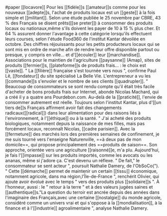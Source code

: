 #paper 
[[locavore]]
Pour les [[fidèle]]s [[amateur]]s comme pour les nouveaux [[adepte]]s, l'achat de produits locaux est un [[geste]] à la fois simple et [[militant]]. Selon une étude publiée le 25 novembre par CBRE, 43 % des Français se disent prêts([[se preter]]) à consommer des produits locaux ou nationaux,même s'ils doivent les payer de 10 à 15 % plus cher. Et 64 % assurent donner l'avantage à cette catégorie lorsqu'ils effectuent leurs courses, selon l'étude Food360 de l'institut Kantar dévoilée en octobre. Des chiffres réjouissants pour les petits producteurs locaux qui se sont mis en ordre de marche afin de rendre leur offre disponible partout ou presque, y compris en ville... et d'[[écouler]] leur [[marchandise]]. 
Associations pour le maintien de l'agriculture [[paysanne]] (Amap), sites de produits [[fermier]]s, [[plateforme]]s de produits frais... : le choix est [[vaste]]. " La [[filière]] française s'est tournée vers nous ", confirme Paul Lê, [[fondateur]] du site spécialisé La Belle Vie. L'entrepreneur a vu les [[commande]]s s'envoler et le nombre de ses clients [[quadrupler]]. " Beaucoup de consommateurs se sont rendu compte qu'il était très facile d'acheter de bons produits frais sur Internet, abonde Nicolas Machard, qui a créé il y a quatre ans Pourdebon.com.
Au-delà de la [[praticité]], l'envie de consommer autrement est réelle. Toujours selon l'institut Kantar, plus d'[[un tiers de]]s Français affirment avoir fait des changements radicaux([[radical]]) dans leur alimentation pour des raisons liés à l'environnement, à l'[[éthique]] ou à la santé. " J'ai acheté des produits biologiques, notamment depuis la naissance de mes filles, mais pas forcément locaux, reconnaît Nicolas, [[cadre parisien]]. Avec la [[fermeture]] des marchés lors des premières semaines de confinement, je me suis tourné vers l'enseigne Naturenville, ==à deux pas de mon domicile==, qui propose principalement des ==produits de saison==. Son approche, orientée vers une agriculture [[raisonné]]e, m'a plu. Aujourd'hui, je fais l'[[impasse]] sur les produits importés, comme les avocats ou les ananas, même si j'adore ça. C'est devenu un réflexe. " De fait," le consommateur se sent acteur ", poursuit Nathalie Damery, de l'ObSoCo("). " Cette [[démarche]] permet de maintenir un certain [[tissu]] économique, notamment agricole, dans ma région,l'Île-de-France ", renchérit Olivier, qui ajoute avoir évolué avec le temps " vers des produits plus [[solidaire]]s ".
À l'honneur, aussi : le " retour à la terre " et à des valeurs jugées saines et [[authentique]]s."La question du terroir est ancrée depuis des années dans l'imaginaire des Français,avec une certaine [[nostalgie]] du monde agricole, considéré comme un univers vrai et qui s'oppose à la [[mondialisation]], à la finance et à l'[[industrie]] agroalimentaire ", analyse Nathalie Damery. 